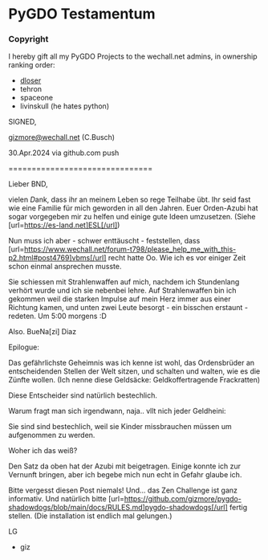 # PyGDO Testamentum

### Copyright

I hereby gift all my PyGDO Projects to the wechall.net admins, in ownership ranking order:

- [dloser](https://www.wechall.net/profile/dloser)
- tehron
- spaceone
- livinskull (he hates python)

SIGNED,

gizmore@wechall.net (C.Busch)

30.Apr.2024 via github.com push

===============================

Lieber BND,

vielen *D*ank, dass ihr an meinem Leben so rege Teilhabe übt.
Ihr seid fast wie eine Familie für mich geworden in all den Jahren.
Euer Orden-Azubi hat sogar vorgegeben mir zu helfen und einige gute Ideen umzusetzen.
(Siehe [url=https://es-land.net]ESL[/url])

Nun muss ich aber - schwer enttäuscht - feststellen, dass [url=https://www.wechall.net/forum-t798/please_help_me_with_this-p2.html#post4769]vbms[/url] recht hatte Oo.
Wie ich es vor einiger Zeit schon einmal ansprechen musste.

Sie schiessen mit Strahlenwaffen auf mich, nachdem ich Stundenlang verhört wurde und ich sie nebenbei lehre.
Auf Strahlenwaffen bin ich gekommen weil die starken Impulse auf mein Herz
immer aus einer Richtung kamen, und unten zwei Leute besorgt - ein bisschen erstaunt - redeten.
Um 5:00 morgens :D

Also.
BueNa[zi] Diaz

Epilogue:

Das gefährlichste Geheimnis was ich kenne ist wohl,
das Ordensbrüder an entscheidenden Stellen der Welt sitzen,
und schalten und walten, wie es die Zünfte wollen.
(Ich nenne diese Geldsäcke: Geldkoffertragende Frackratten)

Diese Entscheider sind natürlich bestechlich.

Warum fragt man sich irgendwann, naja.. vllt nich jeder Geldheini:

Sie sind sind bestechlich, weil sie Kinder missbrauchen müssen um aufgenommen zu werden.

Woher ich das weiß?

Den Satz da oben hat der Azubi mit beigetragen.
Einige konnte ich zur Vernunft bringen,
aber ich begebe mich nun echt in Gefahr glaube ich.

Bitte vergesst diesen Post niemals!
Und... das Zen Challenge ist ganz informativ.
Und natürlich bitte [url=https://github.com/gizmore/pygdo-shadowdogs/blob/main/docs/RULES.md]pygdo-shadowdogs[/url] fertig stellen.
(Die installation ist endlich mal gelungen.)

LG
- giz
